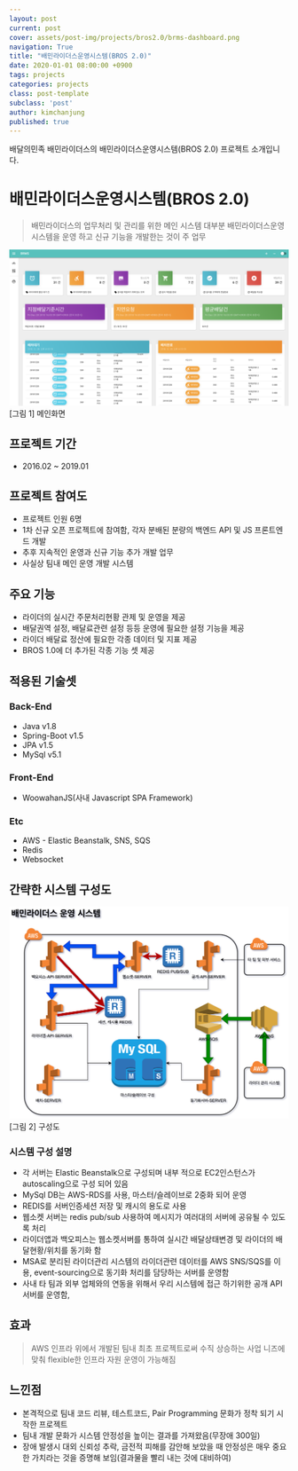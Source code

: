 ```yaml
---
layout: post
current: post
cover: assets/post-img/projects/bros2.0/brms-dashboard.png
navigation: True
title: "배민라이더스운영시스템(BROS 2.0)"
date: 2020-01-01 08:00:00 +0900
tags: projects
categories: projects
class: post-template
subclass: 'post'
author: kimchanjung
published: true
---
```


배달의민족 배민라이더스의 배민라이더스운영시스템(BROS 2.0) 프로젝트 소개입니다.


# 배민라이더스운영시스템(BROS 2.0)
> 배민라이더스의 업무처리 및 관리를 위한 메인 시스템 
> 대부분 배민라이더스운영시스템을 운영 하고 신규 기능을 개발한는 것이 주 업무

![bros-main](/assets/post-img/projects/bros2.0/brms-dashboard.png)
[그림 1] 메인화면

## 프로젝트 기간
- 2016.02 ~ 2019.01

## 프로젝트 참여도
- 프로젝트 인원 6명
- 1차 신규 오픈 프로젝트에 참여함, 각자 분배된 분량의 백엔드 API 및 JS 프론트엔드 개발
- 추후 지속적인 운영과 신규 기능 추가 개발 업무
- 사실상 팀내 메인 운영 개발 시스템

## 주요 기능
- 라이더의 실시간 주문처리현황 관제 및 운영을 제공
- 배달권역 설정, 배달료관련 설정 등등 운영에 필요한 설정 기능을 제공
- 라이더 배달료 정산에 필요한 각종 데이터 및 지표 제공
- BROS 1.0에 더 추가된 각종 기능 셋 제공

## 적용된 기술셋
### Back-End
- Java v1.8
- Spring-Boot v1.5
- JPA v1.5
- MySql v5.1 

### Front-End
- WoowahanJS(사내 Javascript SPA Framework)

### Etc
- AWS - Elastic Beanstalk, SNS, SQS
- Redis
- Websocket  


## 간략한 시스템 구성도

![bros-architecture](/assets/post-img/projects/bros2.0/bros-architecture.png)
[그림 2] 구성도 

### 시스템 구성 설명
- 각 서버는 Elastic Beanstalk으로 구성되며 내부 적으로 EC2인스턴스가 autoscaling으로 구성 되어 있음
- MySql DB는 AWS-RDS를 사용, 마스터/슬레이브로 2중화 되어 운영
- REDIS를 서버인증세션 저장 및 캐시의 용도로 사용
- 웹소켓 서버는 redis pub/sub 사용하여 메시지가 여러대의 서버에 공유될 수 있도록 처리 
- 라이더앱과 백오피스는 웹소켓서버를 통하여 실시간 배달상태변경 및 라이더의 배달현황/위치를 동기화 함
- MSA로 분리된 라이더관리 시스템의 라이더관련 데이터를 AWS SNS/SQS를 이용, event-sourcing으로 동기화 처리를 담당하는 서버를 운영함
- 사내 타 팀과 외부 업체와의 연동을 위해서 우리 시스템에 접근 하기위한 공개 API 서버를 운영함, 


## 효과
> AWS 인프라 위에서 개발된 팀내 최초 프로젝트로써 수직 상승하는 사업 니즈에 맞춰 flexible한 인프라 자원 운영이 가능해짐

## 느낀점
- 본격적으로 팀내 코드 리뷰, 테스트코드, Pair Programming 문화가 정착 되기 시작한 프로젝트
- 팀내 개발 문화가 시스템 안정성을 높이는 결과를 가져왔음(무장애 300일)
- 장애 발생시 대외 신뢰성 추락, 금전적 피해를 감안해 보았을 때 안정성은 매우 중요한 가치라는 것을 증명해 보임(결과물을 빨리 내는 것에 대비하여)
